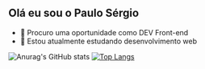 ## Olá eu sou o Paulo Sérgio

- 🔭 Procuro uma oportunidade como DEV Front-end
- 🌱 Estou atualmente estudando desenvolvimento web

![Anurag's GitHub stats](https://github-readme-stats.vercel.app/api?username=PauloSsF24&show_icons=true&theme=dracula)
[![Top Langs](https://github-readme-stats.vercel.app/api/top-langs/?username=PauloSsF24)](https://github.com/anuraghazra/github-readme-stats)

